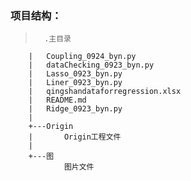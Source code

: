 ### 项目结构：
>       .主目录
        |   Coupling_0924_byn.py
        |   dataChecking_0923_byn.py
        |   Lasso_0923_byn.py
        |   Liner_0923_byn.py
        |   qingshandataforregression.xlsx
        |   README.md
        |   Ridge_0923_byn.py
        |
        +---Origin
        |       Origin工程文件
        |
        +---图
                图片文件

